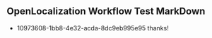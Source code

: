 ## OpenLocalization Workflow Test MarkDown
* 10973608-1bb8-4e32-acda-8dc9eb995e95 thanks!

<!--HONumber=Sep16_HO1-->



